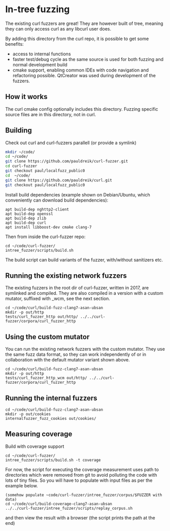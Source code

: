# In-tree fuzzing

The existing curl fuzzers are great! They
are however built of tree, meaning they can only
access curl as any libcurl user does.

By adding this directory from the curl repo, it is possible to get some benefits:

 - access to internal functions
 - faster test/debug cycle as the same source is
   used for both fuzzing and normal development
   build
 - cmake support, enabling common IDEs with code
   navigation and refactoring possible. QtCreator was used during
   development of the fuzzers.

## How it works
The curl cmake config optionally includes this
directory. Fuzzing specific source files are
in this directory, not in curl.

## Building
Check out curl and curl-fuzzers parallell (or provide a symlink)

```sh
mkdir ~/code/
cd ~/code/
git clone https://github.com/pauldreik/curl-fuzzer.git
cd curl-fuzzer
git checkout paul/localfuzz_public0
cd  ~/code/
git clone https://github.com/pauldreik/curl.git
git checkout paul/localfuzz_public0
```

Install build dependencies (example shown on Debian/Ubuntu, which conveniently can download build dependencies):
```
apt build-dep nghttp2-client
apt build-dep openssl
apt build-dep zlib
apt build-dep curl
apt install libboost-dev cmake clang-7
```

Then from inside the curl-fuzzer repo:
```
cd ~/code/curl-fuzzer/
intree_fuzzer/scripts/build.sh
```
The build script can build variants of the fuzzer, with/without sanitizers etc.

## Running the existing network fuzzers
The existing fuzzers in the root dir of curl-fuzzer, written in 2017, are symlinked and compiled. They are also compiled in a version with a custom mutator, suffixed with _wcm, see the next section.

```
cd ~/code/curl/build-fuzz-clang7-asan-ubsan
mkdir -p out/http
tests/curl_fuzzer_http out/http/ ../../curl-fuzzer/corpora/curl_fuzzer_http
```
## Using the custom mutator
You can run the existing network fuzzers with the custom mutator. They use the same fuzz data format, so they can work independently of or in collaboration with the default mutator variant shown above.
```
cd ~/code/curl/build-fuzz-clang7-asan-ubsan
mkdir -p out/http
tests/curl_fuzzer_http_wcm out/http/ ../../curl-fuzzer/corpora/curl_fuzzer_http
```
## Running the internal fuzzers
```
cd ~/code/curl/build-fuzz-clang7-asan-ubsan
mkdir -p out/cookies
internalfuzzer_fuzz_cookies out/cookies/
```
## Measuring coverage
Build with coverage support
```
cd ~/code/curl-fuzzer/
intree_fuzzer/scripts/build.sh -t coverage
```

For now, the script for executing the coverage measurement uses path to
directories which were removed from git to avoid polluting the code
with lots of tiny files. So you will have to populate with input files as per the example below.
```
(somehow populate ~code/curl-fuzzer/intree_fuzzer/corpus/$FUZZER with data)
cd ~/code/curl/build-coverage-clang7-asan-ubsan
../../curl-fuzzer/intree_fuzzer/scripts/replay_corpus.sh
```
and then view the result with a browser (the script prints the path at the end)

